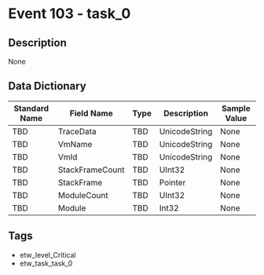 # Event 103 - task_0

## Description
None

## Data Dictionary
|Standard Name|Field Name|Type|Description|Sample Value|
|---|---|---|---|---|
|TBD|TraceData|TBD|UnicodeString|None|None|
|TBD|VmName|TBD|UnicodeString|None|None|
|TBD|VmId|TBD|UnicodeString|None|None|
|TBD|StackFrameCount|TBD|UInt32|None|None|
|TBD|StackFrame|TBD|Pointer|None|None|
|TBD|ModuleCount|TBD|UInt32|None|None|
|TBD|Module|TBD|Int32|None|None|

## Tags
* etw_level_Critical
* etw_task_task_0